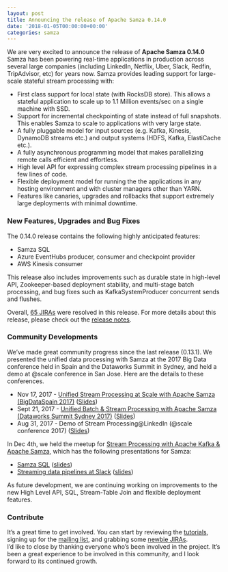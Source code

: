 ```yaml
---
layout: post
title: Announcing the release of Apache Samza 0.14.0
date: '2018-01-05T00:00:00+00:00'
categories: samza
---
```

We are very excited to announce the release of <strong>Apache Samza 0.14.0</strong><br />
Samza has been powering real-time applications in production across several large companies (including LinkedIn, Netflix, Uber, Slack, Redfin, TripAdvisor, etc) for years now. Samza provides leading support for large-scale stateful stream processing with:
<ul>
<li>First class support for local state (with RocksDB store). This allows a stateful application to scale up to 1.1 Million events/sec on a single machine with SSD.</li>
<li>Support for incremental checkpointing of state instead of full snapshots. This enables Samza to scale to applications with very large state.</li>
<li>A fully pluggable model for input sources (e.g. Kafka, Kinesis, DynamoDB streams etc.) and output systems (HDFS, Kafka, ElastiCache etc.).</li>
<li>A fully asynchronous programming model that makes parallelizing remote calls efficient and effortless.</li>
<li>High level API for expressing complex stream processing pipelines in a few lines of code.</li>
<li>Flexible deployment model for running the the applications in any hosting environment and with cluster managers other than YARN.</li>
<li>Features like canaries, upgrades and rollbacks that support extremely large deployments with minimal downtime.</li>
</ul>

<h3>New Features, Upgrades and Bug Fixes</h3>
The 0.14.0 release contains the following highly anticipated features:
<ul>
<li>Samza SQL</li>
<li>Azure EventHubs producer, consumer and checkpoint provider</li>
<li>AWS Kinesis consumer</li>
</ul>
This release also includes improvements such as durable state in high-level API, Zookeeper-based  deployment stability, and multi-stage batch processing, and bug fixes such as KafkaSystemProducer concurrent sends and flushes.
<br />

Overall, <a href="https://issues.apache.org/jira/browse/SAMZA-1109?jql=project%20%3D%20SAMZA%20AND%20status%20%3D%20Resolved%20AND%20fixVersion%20%3D%200.14.0%20ORDER%20BY%20priority%20DESC%2C%20key%20ASC">65 JIRAs</a> were resolved in this release. For more details about this release, please check out the <a href="http://samza.apache.org/startup/releases/0.14/release-notes.html">release notes</a>.

<h3>Community Developments</h3>
We’ve made great community progress since the last release (0.13.1). We presented the unified data processing with Samza at the 2017 Big Data conference held in Spain and the Dataworks Summit in Sydney, and held a demo at @scale conference in San Jose. Here are the details to these conferences.
<ul>
<li>Nov 17, 2017 - <a href="https://www.bigdataspain.org/2017/talk/apache-samza-jake-maes">Unified Stream Processing at Scale with Apache Samza (BigDataSpain 2017)</a> (<a href="https://www.slideshare.net/secret/oQe3debYJoY5q3">Slides</a>)</li>
<li>Sept 21, 2017 - <a href="https://dataworkssummit.com/sydney-2017/">Unified Batch & Stream Processing with Apache Samza (Dataworks Summit Sydney 2017)</a> (<a href="https://www.slideshare.net/Hadoop_Summit/unified-batch-stream-processing-with-apache-samza">Slides</a>)</li>
<li>Aug 31, 2017 - Demo of Stream Processing@LinkedIn (@scale conference 2017) (<a href="https://www.slideshare.net/XinyuLiu11/samza-demo-scale-2017">Slides</a>)</li>
</ul>
In Dec 4th, we held the meetup for <a href="https://www.meetup.com/Stream-Processing-Meetup-LinkedIn/events/244889719/">Stream Processing with Apache Kafka & Apache Samza</a>, which has the following presentations for Samza:
<ul>
<li><a href="https://youtu.be/YDGIDO29Dqk">Samza SQL</a> (<a href="https://www.slideshare.net/SamarthShetty2/stream-processing-using-samza-sql">slides</a>)</li>
<li><a href="https://youtu.be/wbS1P9ehgd0">Streaming data pipelines at Slack</a> (<a href="https://speakerdeck.com/vananth22/streaming-data-pipelines-at-slack">slides</a>)</li>
</ul>
As future development, we are continuing working on improvements to the new High Level API, SQL, Stream-Table Join and flexible deployment features. 

<h3>Contribute</h3>
It’s a great time to get involved. You can start by reviewing the <a href="http://samza.apache.org/startup/preview/#try-it-out">tutorials</a>, signing up for the <a href="http://samza.apache.org/community/mailing-lists.html">mailing list</a>, and grabbing some <a href="https://issues.apache.org/jira/issues/?jql=project%20%3D%20SAMZA%20AND%20labels%20%3D%20newbie%20AND%20status%20%3D%20Open">newbie JIRAs</a>. <br />
I’d like to close by thanking everyone who’s been involved in the project. It’s been a great experience to be involved in this community, and I look forward to its continued growth.


